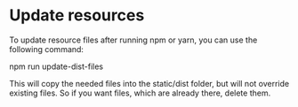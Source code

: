 Update resources
================

To update resource files after running npm or yarn, you can use the following
command:

npm run update-dist-files

This will copy the needed files into the static/dist folder, but will not
override existing files. So if you want files, which are already there,
delete them.
